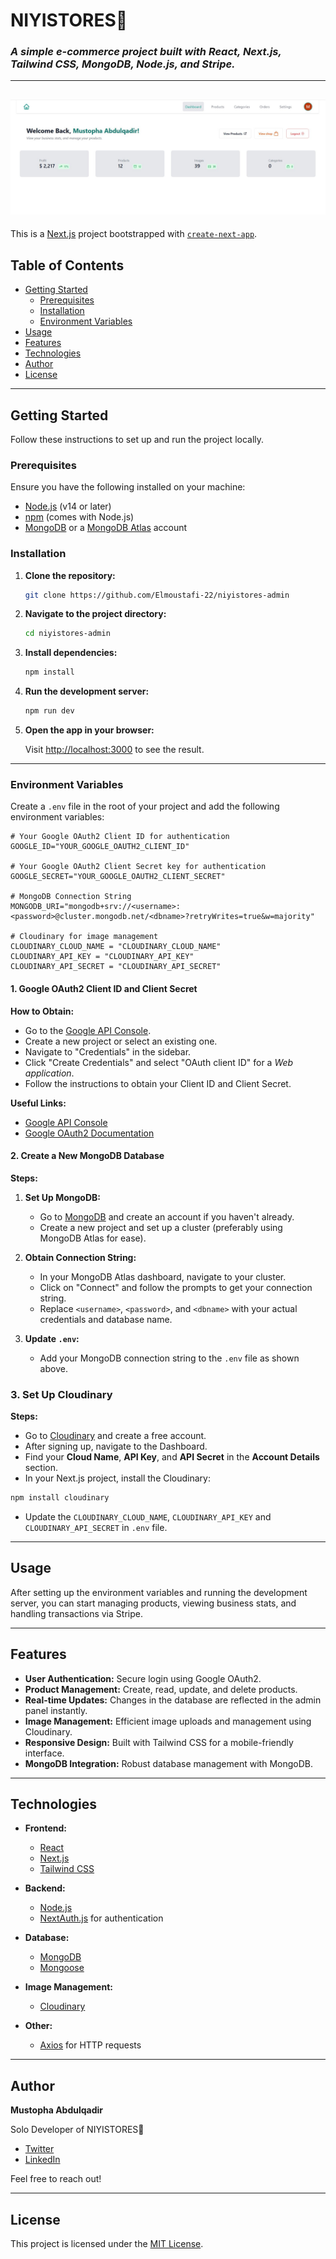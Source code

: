 # NIYISTORES🛒

### _A simple e-commerce project built with React, Next.js, Tailwind CSS, MongoDB, Node.js, and Stripe._

---
![Home](screenshots/Home-admin.JPG)
---

This is a [Next.js](https://nextjs.org/) project bootstrapped with [`create-next-app`](https://github.com/vercel/next.js/tree/canary/packages/create-next-app).

## Table of Contents

- [Getting Started](#getting-started)
  - [Prerequisites](#prerequisites)
  - [Installation](#installation)
  - [Environment Variables](#environment-variables)
- [Usage](#usage)
- [Features](#features)
- [Technologies](#technologies)
- [Author](#author)
- [License](#license)

---

## Getting Started

Follow these instructions to set up and run the project locally.

### Prerequisites

Ensure you have the following installed on your machine:

- [Node.js](https://nodejs.org/en/download/) (v14 or later)
- [npm](https://www.npmjs.com/get-npm) (comes with Node.js)
- [MongoDB](https://www.mongodb.com/try/download/community) or a [MongoDB Atlas](https://www.mongodb.com/cloud/atlas) account

### Installation

1. **Clone the repository:**

   ```bash
   git clone https://github.com/Elmoustafi-22/niyistores-admin
   ```

2. **Navigate to the project directory:**

   ```bash
   cd niyistores-admin
   ```

3. **Install dependencies:**

   ```bash
   npm install
   ```

4. **Run the development server:**

   ```bash
   npm run dev
   ```

5. **Open the app in your browser:**

   Visit [http://localhost:3000](http://localhost:3000) to see the result.

---

### Environment Variables

Create a `.env` file in the root of your project and add the following environment variables:

```env
# Your Google OAuth2 Client ID for authentication
GOOGLE_ID="YOUR_GOOGLE_OAUTH2_CLIENT_ID"

# Your Google OAuth2 Client Secret key for authentication
GOOGLE_SECRET="YOUR_GOOGLE_OAUTH2_CLIENT_SECRET"

# MongoDB Connection String
MONGODB_URI="mongodb+srv://<username>:<password>@cluster.mongodb.net/<dbname>?retryWrites=true&w=majority"

# Cloudinary for image management
CLOUDINARY_CLOUD_NAME = "CLOUDINARY_CLOUD_NAME"
CLOUDINARY_API_KEY = "CLOUDINARY_API_KEY"
CLOUDINARY_API_SECRET = "CLOUDINARY_API_SECRET"
```

#### 1. Google OAuth2 Client ID and Client Secret

**How to Obtain:**

- Go to the [Google API Console](https://console.cloud.google.com/).
- Create a new project or select an existing one.
- Navigate to "Credentials" in the sidebar.
- Click "Create Credentials" and select "OAuth client ID" for a _Web application_.
- Follow the instructions to obtain your Client ID and Client Secret.

**Useful Links:**

- [Google API Console](https://console.cloud.google.com/)
- [Google OAuth2 Documentation](https://developers.google.com/identity/protocols/oauth2)

#### 2. Create a New MongoDB Database

**Steps:**

1. **Set Up MongoDB:**
   - Go to [MongoDB](https://www.mongodb.com/) and create an account if you haven't already.
   - Create a new project and set up a cluster (preferably using MongoDB Atlas for ease).

2. **Obtain Connection String:**
   - In your MongoDB Atlas dashboard, navigate to your cluster.
   - Click on "Connect" and follow the prompts to get your connection string.
   - Replace `<username>`, `<password>`, and `<dbname>` with your actual credentials and database name.

3. **Update `.env`:**
   - Add your MongoDB connection string to the `.env` file as shown above.

### 3. Set Up Cloudinary

**Steps:**

- Go to [Cloudinary](https://cloudinary.com/) and create a free account.
- After signing up, navigate to the Dashboard.
- Find your **Cloud Name**, **API Key**, and **API Secret** in the **Account Details** section.
- In your Next.js project, install the Cloudinary:
```bash
npm install cloudinary
```
- Update the `CLOUDINARY_CLOUD_NAME`, `CLOUDINARY_API_KEY` and `CLOUDINARY_API_SECRET` in `.env` file.

---

## Usage

After setting up the environment variables and running the development server, you can start managing products, viewing business stats, and handling transactions via Stripe.

---

## Features

- **User Authentication:** Secure login using Google OAuth2.
- **Product Management:** Create, read, update, and delete products.
- **Real-time Updates:** Changes in the database are reflected in the admin panel instantly.
- **Image Management:** Efficient image uploads and management using Cloudinary.
- **Responsive Design:** Built with Tailwind CSS for a mobile-friendly interface.
- **MongoDB Integration:** Robust database management with MongoDB.

---

## Technologies

- **Frontend:**
  - [React](https://reactjs.org/)
  - [Next.js](https://nextjs.org/)
  - [Tailwind CSS](https://tailwindcss.com/)

- **Backend:**
  - [Node.js](https://nodejs.org/)
  - [NextAuth.js](https://next-auth.js.org/) for authentication

- **Database:**
  - [MongoDB](https://www.mongodb.com/)
  - [Mongoose](https://mongoosejs.com/)

- **Image Management:**
  - [Cloudinary](https://cloudinary.com/)

- **Other:**
  - [Axios](https://axios-http.com/) for HTTP requests

---

## Author

**Mustopha Abdulqadir**

Solo Developer of NIYISTORES🛒

- [Twitter](https://twitter.com/_mustopha)
- [LinkedIn](https://www.linkedin.com/in/elmoustafi)

Feel free to reach out!

---

## License

This project is licensed under the [MIT License](LICENSE).
